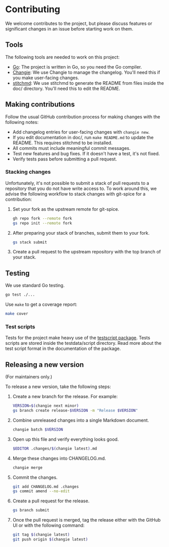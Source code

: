 # Contributing

We welcome contributes to the project,
but please discuss features or significant changes
in an issue before starting work on them.

## Tools

The following tools are needed to work on this project:

- [Go](https://go.dev/):
  The project is written in Go, so you need the Go compiler.
- [Changie](https://changie.dev/):
  We use Changie to manage the changelog.
  You'll need this if you make user-facing changes.
- [stitchmd](https://github.com/abhinav/stitchmd):
  We use stitchmd to generate the README from files inside the doc/ directory.
  You'll need this to edit the README.

## Making contributions

Follow the usual GitHub contribution process for making changes
with the following notes:

- Add changelog entries for user-facing changes with `changie new`.
- If you edit documentation in doc/, run `make README.md` to update the README.
  This requires stitchmd to be installed.
- All commits must include meaningful commit messages.
- Test new features and bug fixes.
  If it doesn't have a test, it's not fixed.
- Verify tests pass before submitting a pull request.

### Stacking changes

Unfortunately, it's not possible to submit a stack of pull requests
to a repository that you do not have write access to.
To work around this, we advise the following workflow
to stack changes with git-spice for a contribution:

1. Set your fork as the upstream remote for git-spice.

    ```bash
    gh repo fork --remote fork
    gs repo init --remote fork
    ```

2. After preparing your stack of branches, submit them to your fork.

    ```bash
    gs stack submit
    ```

3. Create a pull request to the upstream repository with the top branch
   of your stack.

## Testing

We use standard Go testing.

```sh
go test ./...
```

Use `make` to get a coverage report:

```sh
make cover
```

### Test scripts

Tests for the project make heavy use of the
[testscript package](https://pkg.go.dev/github.com/rogpeppe/go-internal/testscript).
Tests scripts are stored inside the testdata/script directory.
Read more about the test script format in the documentation of the package.

## Releasing a new version

(For maintainers only.)

To release a new version, take the following steps:

1. Create a new branch for the release. For example:

    ```sh
    VERSION=$(changie next minor)
    gs branch create release-$VERSION -m "Release $VERSION"
    ```

2. Combine unreleased changes into a single Markdown document.

    ```sh
    changie batch $VERSION
    ```

3. Open up this file and verify everything looks good.

    ```sh
    $EDITOR .changes/$(changie latest).md
    ```

4. Merge these changes into CHANGELOG.md.

    ```sh
    changie merge
    ```

5. Commit the changes.

    ```sh
    git add CHANGELOG.md .changes
    gs commit amend --no-edit
    ```

6. Create a pull request for the release.

    ```sh
    gs branch submit
    ```

7. Once the pull request is merged, tag the release
   either with the GitHub UI or with the following command:

    ```sh
    git tag $(changie latest)
    git push origin $(changie latest)
    ```
